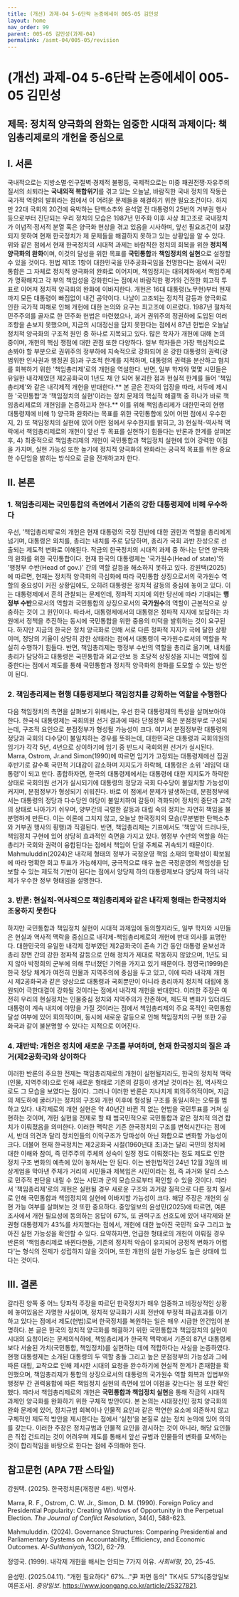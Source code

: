 ```yaml
---
title: (개선) 과제-04 5-6단락 논증에세이 005-05 김민성
layout: home
nav_order: 99
parent: 005-05 김민성(과제-04)
permalink: /asmt-04/005-05/revision
---
```


# (개선) 과제-04 5-6단락 논증에세이 005-05 김민성 

## 제목: 정치적 양극화의 완화는 엄중한 시대적 과제이다: 책임총리제로의 개헌을 중심으로

## I. 서론

국내적으로는 지방소멸·인구절벽·경제적 불평등, 국제적으로는 미중 패권전쟁·자유주의 질서의 쇠퇴라는 **국내외적 복합위기**를 겪고 있는 오늘날, 바람직한 국내 정치의 작동은 국가적 역량의 발휘라는 점에서 이 어려운 문제들을 해결하기 위한 필요조건이다. 하지만 22대 국회의 20건에 육박하는 탄핵소추와 윤석열 전 대통령의 25번의 거부권 행사 등으로부터 진단되는 우리 정치의 모습은 1987년 민주화 이후 사상 최고조로 국내정치가 이념적·정서적 분열 혹은 양극화 현상을 겪고 있음을 시사하며, 앞선 필요조건이 보장되지 못하여 현재 한국정치가 제 문제들을 해결하지 못하고 있는 상황임을 알 수 있다. 위와 같은 점에서 현재 한국정치의 시대적 과제는 바람직한 정치의 회복을 위한 **정치적 양극화의 완화**이며, 이것의 달성을 위한 목표를 **국민통합**과 **책임정치의 실현**으로 설정할 수 있을 것이다. 헌법 제1조 1항이 대한민국을 민주공화국임을 천명한다는 점에서 국민통합은 그 자체로 정치적 양극화의 완화로 이어지며, 책임정치는 대의제하에서 책임주체가 명확해지고 각 부의 책임성을 강화한다는 점에서 바람직한 평가와 건전한 회고적 투표로 이어져 정치적 양극화의 완화에 이바지한다. 개헌은 16대 대통령(노무현)부터 현재까지 모든 대통령이 빠짐없이 내건 공약이다. 나날이 고조되는 정치적 갈등과 양극화로 인한 국가적 피해로 인해 개헌에 대한 논의와 요구는 최고조에 이르렀다. 1987년 절차적 민주주의를 골자로 한 민주화 헌법은 마련했으나, 과거 권위주의 정권하에 도입된 여러 조항을 손보지 못했으며, 지금의 시대정신을 담지 못한다는 점에서 87년 헌법은 오늘날 정치적 양극화의 구조적 원인 중 하나로 지목되고 있다. 많은 학자가 개헌에 대해 논의 중이며, 개헌의 핵심 쟁점에 대한 관점 또한 다양하다. 일부 학자들은 가장 핵심적으로 손봐야 할 부분으로 권위주의 정부하에 지속적으로 강화되어 온 강한 대통령의 권력(광범위한 인사권과 행정권 등)과 구조적 한계를 지적하며, 대통령의 권력을 분산하고 협치를 회복하기 위한 '책임총리제'로의 개헌을 역설한다. 반면, 일부 학자와 몇몇 시민들은 유일한 내각제였던 제2공화국이 1년도 채 안 되어 붕괴한 점과 현실적 한계를 들어 '책임총리제'와 같은 내각제적 개헌을 반대한다.** 본 글은 전자의 입장을 따라, 서두에 제시한 '국민통합'과 '책임정치의 실현'이라는 정치 문제의 핵심적 해결책 중 하나가 바로 책임총리제로의 개헌임을 논증하고자 한다.** 이를 위해 책임총리제가 대한민국의 현행 대통령제에 비해 1) 양극화 완화라는 목표를 위한 국민통합에 있어 어떤 점에서 우수한지, 2) 또 책임정치의 실현에 있어 어떤 점에서 우수한지를 밝히고, 3) 현실적-역사적 맥락에서 책임총리제로의 개헌이 앞선 두 목표를 실현하기 힘들다는 반론과 한계를 살펴본 후, 4) 최종적으로 책임총리제의 개헌이 국민통합과 책임정치 실현에 있어 강력한 이점을 가지며, 실현 가능성 또한 높기에 정치적 양극화의 완화라는 궁극적 목표를 위한 중요한 수단임을 밝히는 방식으로 글을 전개하고자 한다.

## II. 본론

### 1. 책임총리제는 국민통합의 측면에서 기존의 강한 대통령제에 비해 우수하다

우선, '책임총리제'로의 개헌은 현재 대통령의 국정 전반에 대한 권한과 역할을 총리에게 넘기며, 대통령은 외치를, 총리는 내치를 주로 담당하며, 총리가 국회 과반 찬성으로 선출되는 제도적 변화로 이해된다. 작금의 한국정치의 시대적 과제 중 하나는 단연 양극화의 완화를 위한 국민통합이다. 현재 한국의 대통령제는 '국가원수(Head of state)'와 '행정부 수반(Head of gov.)' 간의 역할 갈등을 해소하지 못하고 있다. 강원택(2025)에 따르면, 현재는 정치적 양극화의 극심화에 따라 국민통합 상징으로서의 국가원수 역할의 중요성이 커진 상황임에도, 오히려 대통령은 정치적 갈등의 중심에 놓이고 있다. 이는 대통령제에서 흔히 관찰되는 문제인데, 정파적 지지에 의한 당선에 따라 기대되는 **행정부 수반**으로서의 역할과 국민통합의 상징으로서의 **국가원수**의 역할이 근본적으로 상충하는 것이 그 원인이다. 따라서, 대통령제에서의 대통령은 정파적 지지에 보답하는 차원에서 정책을 추진하는 동시에 국민통합을 위한 중용의 미덕을 발휘하는 것이 요구된다. 하지만 지금의 한국은 정치 양극화로 인해 서로 다른 정파적 지지가 극에 달한 상황이며, 정당의 기율이 상당히 강한 상태라는 점에서 대통령이 국가원수로서의 역할을 착실히 수행하기 힘들다. 반면, 책임총리제는 행정부 수반의 역할을 총리로 옮기며, 내치를 총리가 담당하고 대통령은 국민통합과 외교·안보 등 초당적 상징성을 지니는 역할에 집중한다는 점에서 제도를 통해 국민통합과 정치적 양극화의 완화를 도모할 수 있는 방안이 된다.

### 2. 책임총리제는 현행 대통령제보다 책임정치를 강화하는 역할을 수행한다

다음 책임정치의 측면을 살펴보기 위해서는, 우선 한국 대통령제의 특성을 살펴보아야 한다. 한국식 대통령제는 국회의원 선거 결과에 따라 단점정부 혹은 분점정부로 구성되는데, 구조적 요인으로 분점정부가 형성될 가능성이 크다. 여기서 분점정부란 대통령의 정당과 국회의 다수당이 불일치하는 경우를 뜻하는데, 대한민국은 대통령과 국회의원의 임기가 각각 5년, 4년으로 상이하기에 임기 중 반드시 국회의원 선거가 실시된다. Marra, Ostrom, Jr.and Simon(1990)에 따르면 임기가 고정되는 대통령제에선 집권 후반기로 갈수록 국민적 기대감이 감소하며 지지도가 하락해, 대통령은 소위 '레임덕 대통령'이 되고 만다. 종합하자면, 한국의 대통령제에서는 대통령에 대한 지지도가 하락한 상태로 국회의원 선거가 실시되기에 대통령의 정당과 국회 다수당이 불일치할 가능성이 커지며, 분점정부가 형성되기 쉬워진다. 바로 이 점에서 문제가 발생하는데, 분점정부에서는 대통령의 정당과 다수당인 야당이 불일치하여 갈등이 격화되어 정치의 중단과 교착의 상태로 나아가기 쉬우며, 양부간의 극렬한 갈등과 대립 속의 정치는 자연히 책임을 불분명하게 만든다. 이는 이론에 그치지 않고, 오늘날 한국정치의 모습(무분별한 탄핵소추와 거부권 행사의 횡행)과 직결된다. 반면, 책임총리제는 기표에서도 '책임'이 드러나듯, 책임정치 구현에 있어 상당히 효과적인 측면을 가지고 있다. 행정부 수반의 역할을 하는 총리가 국회와 권력이 융합된다는 점에서 책임이 단일 주체로 귀속되기 때문이다. Mahmuluddin(2024)은 내각제 형태의 정부가 국정운영 책임 소재의 명확성이 확보됨에 따라 명확한 회고 투표가 가능해지며, 궁극적으로 매우 높은 국정운영의 책임성을 담보할 수 있는 제도적 기반이 된다는 점에서 양당제 하의 대통령제보다 양당제 하의 내각제가 우수한 정부 형태임을 설명한다.

### 3. 반론: 현실적-역사적으로 책임총리제와 같은 내각제 형태는 한국정치와 조응하지 못한다

하지만 국민통합과 책임정치 실현이 시대적 과제임에 동의할지라도, 일부 학자와 시민들은 현실과 역사적 맥락을 중심으로 내각제-책임총리제로의 개헌에 반대 의사를 표명한다. 대한민국의 유일한 내각제 정부였던 제2공화국이 존속 기간 동안 대통령 윤보선과 총리 장면 간의 강한 정파적 갈등으로 인해 정치가 제대로 작동하지 않았으며, 1년도 되지 않아 박정희의 군부에 의해 무너졌던 기억을 가지고 있기 때문이다. 정영국(1999)은 한국 정당 체계가 여전히 인물과 지역주의에 중심을 두고 있고, 이에 따라 내각제 개헌 시 제2공화국과 같은 양상으로 대통령과 국회뿐만이 아니라 총리까지 정치적 대립에 동원되어 극한대결이 강화될 것이라는 점에서 내각제 개헌을 반대한다. 이러한 주장은 여전히 우리의 현실정치는 인물중심 정치와 지역주의가 잔존하며, 제도적 변화가 있더라도 대통령이 계속 내치에 야망을 가질 것이라는 점에서 책임총리제의 주요 목적인 국민통합 달성 여부에 있어 회의적이며, 동시에 새로운 갈등으로 인해 책임정치의 구현 또한 2공화국과 같이 불분명할 수 있다는 지적으로 이어진다.

### 4. 재반박: 개헌은 정치에 새로운 구조를 부여하며, 현재 한국정치의 질은 과거(제2공화국)와 상이하다 

이러한 반론의 주요한 전제는 책임총리제로의 개헌이 실현될지라도, 한국의 정치적 맥락(인물, 지역주의)으로 인해 새로운 형태로 기존의 갈등이 생겨날 것이라는 점, 역사적으로도 그 모습을 보였다는 점이다. 그러나 이러한 반론은 지나치게 회의주의적이며, 지금의 제도하에 굴러가는 정치의 구조와 개헌 이후에 형성될 구조를 동일시하는 오류를 범하고 있다. 내각제로의 개헌 실현은 약 40년간 바뀐 적 없는 헌법을 국민투표를 거쳐 실현하는 것이며, 개헌 실현을 전제로 할 때 범국민적으로 국민통합과 같은 정치적 의견 합치가 이뤄졌음을 의미한다. 이러한 맥락은 기존 한국정치의 구조를 변혁시킨다는 점에서, 반대 의견과 달리 정치인들의 이익구조가 당파성이 아닌 화합으로 변화할 가능성이 크다. 더불어 현재 한국정치는 제2공화국 시절(1960년대 초)과는 달리 국민의 정치에 대한 이해와 참여, 즉 민주주의 주체의 성숙이 일정 정도 이뤄졌다는 점도 제도로 인한 정치 구조 변화의 예측에 있어 놓쳐서는 안 된다. 이는 반헌법적인 24년 12월 3일의 비상계엄을 막아낸 주체가 거리의 시민들과 제복입은 시민이라는 점, 즉 과거와 달리 스스로 민주적 판단을 내릴 수 있는 시민과 군의 모습으로부터 확인할 수 있을 것이다. 따라서 '책임총리제'로의 개헌은 실현될 경우 새로운 구조와 과거랑 질적으로 다른 정치 질서로 인해 국민통합과 책임정치의 실현에 이바지할 가능성이 크다. 해당 주장은 개헌의 실현 가능 여부를 살펴보는 것 또한 중요하다. 중앙일보의 윤성민(2025)에 따르면, 여론조사에서 개헌 필요성에 동의하는 응답이 67%, 또 권력구조 선호도에 있어 내각제와 분권형 대통령제가 43%를 차지했다는 점에서, 개헌에 대한 높아진 국민적 요구 그리고 높아진 실현 가능성을 확인할 수 있다. 요약하자면, 언급한 형태로의 개헌이 이뤄질 경우 반론의 '책임총리제로 바뀐다한들, 기존의 정치적 악습이 유지되어 긍정적 변화가 어렵다'는 형식의 전제가 성립하지 않을 것이며, 또한 개헌의 실현 가능성도 높은 상태에 있다는 것이다.

## III. 결론 

갈라진 양쪽 중 어느 당파적 주장을 따르던 한국정치가 매우 엄중하고 비정상적인 상황에 놓여있음은 자명한 사실이며, 정치적 양극화가 사회 전반에 부정적 파급효과를 야기하고 있다는 점에서 제도(헌법)로써 한국정치를 복원하는 일은 매우 시급한 안건임이 분명하다. 본 글은 한국의 정치적 양극화를 해결하기 위한 국민통합과 책임정치의 실현이 시대의 요청이라는 문제의식하에, 책임총리제가 한국적 맥락에서 기존의 87년 대통령제보다 서술된 가치(국민통합, 책임정치)를 실현하는 데에 적합하다는 사실을 논증하였다. 현행 대통령제는 소개된 대통령의 두 역할 충돌 그리고 높은 분점정부의 가능성과 그에 따른 대립, 교착으로 인해 제시한 시대의 요청을 완수하기에 현실적 한계가 존재함을 확인했으며, 책임총리제가 통합의 상징으로서의 대통령의 국가원수 역할 회복과 입법부와 행정부 간 권력융합에 따른 책임정치 실현의 측면에 있어 이점을 갖는다는 점 또한 확인했다. 따라서 책임총리제로의 개헌은 **국민통합과 책임정치 실현**을 통해 작금의 시대적 과제인 양극화를 완화하기 위한 구체적 방안이다. 본 논의는 시대정신인 정치 양극화의 완화 문제에 있어, 정치규범 회복이나 인물적 요인과 같은 막연한 요소에 의존하지 않고 구체적인 제도적 방안을 제시한다는 점에서 ‘실천’을 본질로 삼는 정치 논의에 있어 의의를 갖는다. 이러한 주장은 정치규범과 인물적 요인을 경시하는 것이 아니라, 해당 요인들은 직접 건드리는 것이 어려우며 제도를 통해서 앞선 규범과 인물들의 변화를 모색하는 것이 합리적임을 바탕으로 한다는 점에 주의해야 한다.

## 참고문헌 (APA 7판 스타일)

강원택. (2025). 한국정치론(개정판 4판). 박영사.

Marra, R. F., Ostrom, C. W. Jr., Simon, D. M. (1990). Foreign Policy and Presidential Popularity: Creating Windows of Opportunity in the Perpetual Election. *The Journal of Conflict Resolution*, 34(4), 588-623.

Mahmuluddin. (2024). Governance Structures: Comparing Presidential and Parliamentary Systems on Accountability, Efficiency, and Economic Outcomes. *Al-Sulthaniyah*, 13(2), 62-79.

정영국. (1999). 내각제 개헌을 해서는 안되는 7가지 이유. *사회비평*, 20, 25-45.

윤성민. (2025.04.11). "개헌 필요하다" 67%…"尹 파면 동의" TK서도 57%[중앙일보 여론조사]. *중앙일보*. https://www.joongang.co.kr/article/25327821.
